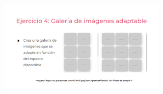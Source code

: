 ![](https://github.com/jorgelpat/practicaModeladoEnCaja/blob/ejercicio_4/storage/img/ejercicio4.png)